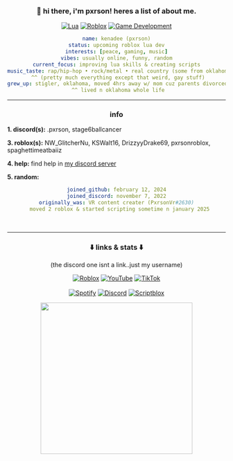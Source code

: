 <div align="center">
  <h3>👋 hi there, i'm pxrson! heres a list of about me.</h3>
</div>

<div align="center">

[![Lua](https://img.shields.io/badge/Lua-%232C2D72.svg?logo=lua\&logoColor=white)](#)
[![Roblox](https://img.shields.io/badge/Roblox-%23000000.svg?logo=roblox\&logoColor=white)](#)
[![Game Development](https://img.shields.io/badge/Game%20Development-%234CAF50.svg?logo=unity\&logoColor=white)](#)

</div>

<div align="center">

```yaml
name: kenadee (pxrson)
status: upcoming roblox lua dev
interests: [peace, gaming, music]
vibes: usually online, funny, random
current_focus: improving lua skills & creating scripts
music_taste: rap/hip-hop • rock/metal • real country (some from oklahoma)
 ^^ (pretty much everything except that weird, gay stuff)
grew_up: stigler, oklahoma, moved 4hrs away w/ mom cuz parents divorced
  ^^ lived n oklahoma whole life 
````

</div>

---

<div align="center">
  <h3>info</h3>
</div>

**1. discord(s):**
.pxrson,
stage6ballcancer

**3. roblox(s):**
NW\_GlitcherNu,
KSWalt16,
DrizzyyDrake69,
pxrsonroblox,
spaghettimeatbaiiz

**4. help:**
find help in [my discord server](https://discord.gg/tAA9bzYyBx)

**5. random:**

<div align="center">

```yaml
joined_github: february 12, 2024
joined_discord: november 7, 2022
originally_was: VR content creater (PxrsonVr#2630)
  moved 2 roblox & started scripting sometime n january 2025
```

<br clear="right"/>

---

<div align="center">
  <h3>⬇️ links & stats ⬇️</h3>
</div>

<div align="center">
  (the discord one isnt a link..just my username)
</div>

<div align="center">

[![Roblox](https://img.shields.io/badge/Roblox-000000?style=flat\&logo=roblox\&logoColor=white)](https://www.roblox.com/users/4450443699/profile)
[![YouTube](https://img.shields.io/badge/YouTube-FF0000?style=flat\&logo=youtube\&logoColor=white)](https://www.youtube.com/@pxrsonv)
[![TikTok](https://img.shields.io/badge/TikTok-000000?style=flat\&logo=tiktok\&logoColor=white)](https://www.tiktok.com/@pxrson999) <br><br>
[![Spotify](https://img.shields.io/badge/Spotify-1DB954?style=flat\&logo=spotify\&logoColor=white)](https://open.spotify.com/user/31semjzsclnnsulnm44bvzyeokcu?si=8e9fd303e7844bb4)
[![Discord](https://img.shields.io/badge/Discord-.pxrson-5865F2?style=flat\&logo=discord\&logoColor=white)](#)
[![Scriptblox](https://img.shields.io/badge/Scriptblox-0066CC?style=flat\&logoColor=white)](https://scriptblox.com/u/pxrson999)

<img src="https://github-readme-stats.vercel.app/api?username=Pxrson&show_icons=true&theme=discord_old_blurple" width=350px height=auto><br>

</div>

